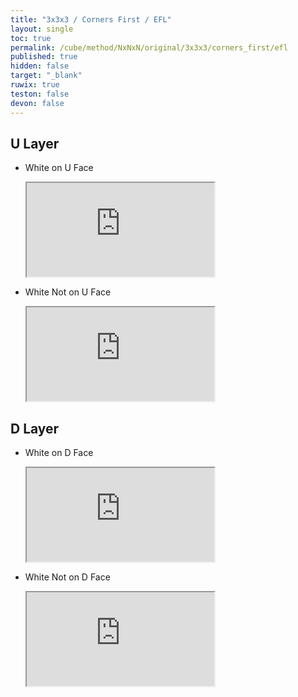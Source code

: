 ```yaml
---
title: "3x3x3 / Corners First / EFL"
layout: single
toc: true
permalink: /cube/method/NxNxN/original/3x3x3/corners_first/efl
published: true
hidden: false
target: "_blank"
ruwix: true
teston: false
devon: false
---
```

<span
  id     = "cube"
  teston = "{{page.teston}}"
  devon  = "{{page.devon}}" >
</span>

<head>
  <base target = "{{page.target}}">
</head>



## U Layer

- White on U Face

  <iframe
    src = "https://ruwix.com/widget/3d/?alg=M'%20U2'%20M&colored=F%20FL%20FR%20FD%20FDL%20FDR%20U&hover=9&speed=500&flags=canvas"
  ></iframe>

- White Not on U Face

  <iframe
    src = "https://ruwix.com/widget/3d/?alg=M'%20U%20M&colored=F%20FL%20FR%20FD%20FDL%20FDR%20U&hover=9&speed=500&flags=canvas"
  ></iframe>



## D Layer

- White on D Face

  <iframe
    src = "https://ruwix.com/widget/3d/?alg=M'%20U'%20M%20d%20M'%20U%20M&colored=F%20FL%20FR%20FD%20FDL%20FDR%20R%20RB%20RBD%20U&setupmoves=d'&hover=9&speed=500&flags=canvas"
  ></iframe>

- White Not on D Face

  <iframe
    src = "https://ruwix.com/widget/3d/?alg=M'%20U'%20M%20U%20M'%20U2'%20M&colored=F%20FL%20FR%20FD%20FDL%20FDR%20U&hover=9&speed=500&flags=canvas"
  ></iframe>
